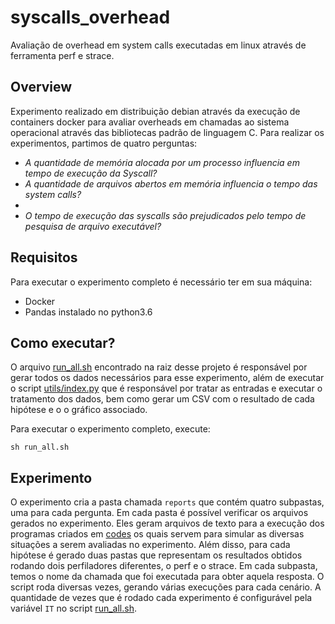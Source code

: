 # syscalls_overhead

Avaliação de overhead em system calls executadas em linux através de ferramenta
perf e strace.

## Overview

Experimento realizado em distribuição debian através da execução de containers
docker para avaliar overheads em chamadas ao sistema operacional através das 
bibliotecas padrão de linguagem C. Para realizar os experimentos, partimos de 
quatro perguntas:

- *A quantidade de memória alocada por um processo influencia em tempo de execução da Syscall?*
- *A quantidade de arquivos abertos em memória influencia o tempo das system calls?*
- 
- *O tempo de execução das syscalls são prejudicados pelo tempo de pesquisa de arquivo executável?*


## Requisitos

Para executar o experimento completo é necessário ter em sua máquina:

- Docker
- Pandas instalado no python3.6

## Como executar? 

O arquivo [run_all.sh](run_all.sh) encontrado na raiz desse projeto é responsável por gerar todos
os dados necessários para esse experimento, além de executar o script [utils/index.py](utils/index.py)
que é responsável por tratar as entradas e executar o tratamento dos dados, bem 
como gerar um CSV com o resultado de cada hipótese e o o gráfico associado.

Para executar o experimento completo, execute:

```sh run_all.sh```

## Experimento

O experimento cria a pasta chamada ```reports```  que contém quatro subpastas, uma para cada pergunta.
Em cada pasta é possível verificar os arquivos gerados no experimento. Eles geram arquivos de texto 
para a execução dos programas criados em [codes](codes) os quais servem para simular as diversas situações
a serem avaliadas no experimento. Além disso, para cada hipótese é gerado duas pastas que representam
os resultados obtidos rodando dois perfiladores diferentes, o perf e o strace. Em cada subpasta, temos
o nome da chamada que foi executada para obter aquela resposta. O script roda diversas vezes, gerando
várias execuções para cada cenário. A quantidade de vezes que é rodado cada experimento é configurável 
pela variável ```IT``` no script [run_all.sh](run_all.sh). 
